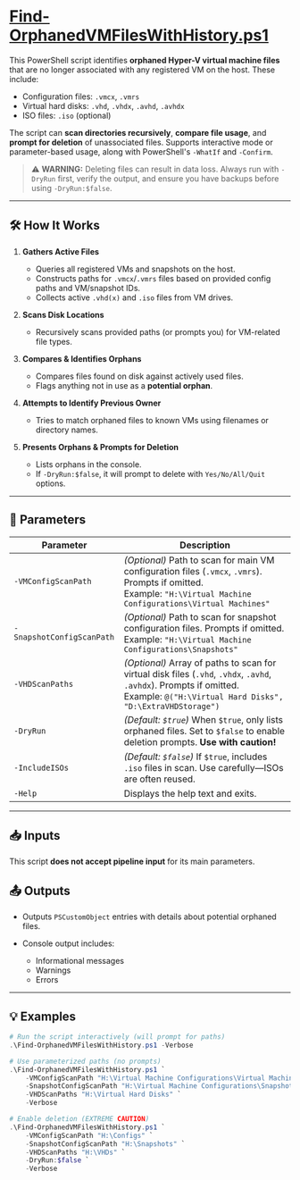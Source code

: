 # [Find-OrphanedVMFilesWithHistory.ps1](https://github.com/rescrack/hyper-v-scripts/blob/main/Find-OrphanedVMFiles.ps1)

This PowerShell script identifies **orphaned Hyper-V virtual machine files** that are no longer associated with any registered VM on the host. These include:

* Configuration files: `.vmcx`, `.vmrs`
* Virtual hard disks: `.vhd`, `.vhdx`, `.avhd`, `.avhdx`
* ISO files: `.iso` (optional)

The script can **scan directories recursively**, **compare file usage**, and **prompt for deletion** of unassociated files.
Supports interactive mode or parameter-based usage, along with PowerShell's `-WhatIf` and `-Confirm`.

> ⚠️ **WARNING:** Deleting files can result in data loss. Always run with `-DryRun` first, verify the output, and ensure you have backups before using `-DryRun:$false`.

---

## 🛠️ How It Works

1. **Gathers Active Files**

   * Queries all registered VMs and snapshots on the host.
   * Constructs paths for `.vmcx`/`.vmrs` files based on provided config paths and VM/snapshot IDs.
   * Collects active `.vhd(x)` and `.iso` files from VM drives.

2. **Scans Disk Locations**

   * Recursively scans provided paths (or prompts you) for VM-related file types.

3. **Compares & Identifies Orphans**

   * Compares files found on disk against actively used files.
   * Flags anything not in use as a **potential orphan**.

4. **Attempts to Identify Previous Owner**

   * Tries to match orphaned files to known VMs using filenames or directory names.

5. **Presents Orphans & Prompts for Deletion**

   * Lists orphans in the console.
   * If `-DryRun:$false`, it will prompt to delete with `Yes/No/All/Quit` options.

---

## 🔧 Parameters

| Parameter                 | Description                                                                                                                                                                         |
| ------------------------- | ----------------------------------------------------------------------------------------------------------------------------------------------------------------------------------- |
| `-VMConfigScanPath`       | *(Optional)* Path to scan for main VM configuration files (`.vmcx`, `.vmrs`). Prompts if omitted.<br>Example: `"H:\Virtual Machine Configurations\Virtual Machines"`                |
| `-SnapshotConfigScanPath` | *(Optional)* Path to scan for snapshot configuration files. Prompts if omitted.<br>Example: `"H:\Virtual Machine Configurations\Snapshots"`                                         |
| `-VHDScanPaths`           | *(Optional)* Array of paths to scan for virtual disk files (`.vhd`, `.vhdx`, `.avhd`, `.avhdx`). Prompts if omitted.<br>Example: `@("H:\Virtual Hard Disks", "D:\ExtraVHDStorage")` |
| `-DryRun`                 | *(Default: `$true`)* When `$true`, only lists orphaned files. Set to `$false` to enable deletion prompts. **Use with caution!**                                                     |
| `-IncludeISOs`            | *(Default: `$false`)* If `$true`, includes `.iso` files in scan. Use carefully—ISOs are often reused.                                                                               |
| `-Help`                   | Displays the help text and exits.                                                                                                                                                   |

---

## 📥 Inputs

This script **does not accept pipeline input** for its main parameters.

## 📤 Outputs

* Outputs `PSCustomObject` entries with details about potential orphaned files.
* Console output includes:

  * Informational messages
  * Warnings
  * Errors

---

## 💡 Examples

```powershell
# Run the script interactively (will prompt for paths)
.\Find-OrphanedVMFilesWithHistory.ps1 -Verbose
```

```powershell
# Use parameterized paths (no prompts)
.\Find-OrphanedVMFilesWithHistory.ps1 `
    -VMConfigScanPath "H:\Virtual Machine Configurations\Virtual Machines" `
    -SnapshotConfigScanPath "H:\Virtual Machine Configurations\Snapshots" `
    -VHDScanPaths "H:\Virtual Hard Disks" `
    -Verbose
```

```powershell
# Enable deletion (EXTREME CAUTION)
.\Find-OrphanedVMFilesWithHistory.ps1 `
    -VMConfigScanPath "H:\Configs" `
    -SnapshotConfigScanPath "H:\Snapshots" `
    -VHDScanPaths "H:\VHDs" `
    -DryRun:$false `
    -Verbose
```
